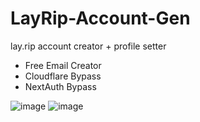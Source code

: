 # LayRip-Account-Gen
lay.rip account creator + profile setter

+ Free Email Creator
+ Cloudflare Bypass
+ NextAuth Bypass


![image](https://user-images.githubusercontent.com/60797067/212561590-0a631ed6-6886-4e73-9ca0-81dda8540228.png)
![image](https://user-images.githubusercontent.com/60797067/212561597-f829c3db-270a-43ae-97e1-6ee1d5a069d6.png)
